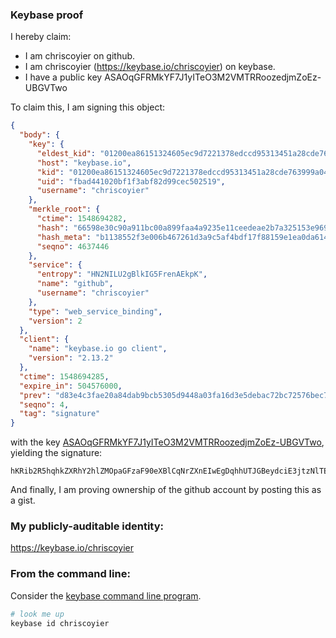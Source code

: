 ### Keybase proof

I hereby claim:

  * I am chriscoyier on github.
  * I am chriscoyier (https://keybase.io/chriscoyier) on keybase.
  * I have a public key ASAOqGFRMkYF7J1yITeO3M2VMTRRoozedjmZoEz-UBGVTwo

To claim this, I am signing this object:

```json
{
  "body": {
    "key": {
      "eldest_kid": "01200ea86151324605ec9d7221378edccd95313451a28cde763999a04cfe5011954f0a",
      "host": "keybase.io",
      "kid": "01200ea86151324605ec9d7221378edccd95313451a28cde763999a04cfe5011954f0a",
      "uid": "fbad441020bf1f3abf82d99cec502519",
      "username": "chriscoyier"
    },
    "merkle_root": {
      "ctime": 1548694282,
      "hash": "66598e30c90a911bc00a899faa4a9235e11ceedeae2b7a325153e969a2a2f076eff1c610652492fa852d13015b41d51aae94e5a283500dc2d52ff2a154a6eea0",
      "hash_meta": "b1138552f3e006b467261d3a9c5af4bdf17f88159e1ea0da614dbe572104de95",
      "seqno": 4637446
    },
    "service": {
      "entropy": "HN2NILU2gBlkIG5FrenAEkpK",
      "name": "github",
      "username": "chriscoyier"
    },
    "type": "web_service_binding",
    "version": 2
  },
  "client": {
    "name": "keybase.io go client",
    "version": "2.13.2"
  },
  "ctime": 1548694285,
  "expire_in": 504576000,
  "prev": "d83e4c3fae20a84dab9bcb5305d9448a03fa16d3e5debac72bc72576bec76dc1",
  "seqno": 4,
  "tag": "signature"
}
```

with the key [ASAOqGFRMkYF7J1yITeO3M2VMTRRoozedjmZoEz-UBGVTwo](https://keybase.io/chriscoyier), yielding the signature:

```
hKRib2R5hqhkZXRhY2hlZMOpaGFzaF90eXBlCqNrZXnEIwEgDqhhUTJGBeydciE3jtzNlTE0UaKM3nY5maBM/lARlU8Kp3BheWxvYWTESpcCBMQg2D5MP64gqE2rm8tTBdlEigP6FtPl3rrHK8cldr7HbcHEIJYeHqSEXrQVkV0sUFF9AuVlpdz2Nq6YMa5xtNNGbRjwAgHCo3NpZ8RAyAaqWwTUtZjVSv5T2ksAvV6eF8yHeDGtgybyy+Pi3RtnDI7mG/onZcFkujQE5MYuAN59JRa+D42AGcVJPtAHA6hzaWdfdHlwZSCkaGFzaIKkdHlwZQildmFsdWXEINeY4d5luafH2o1eqFIQIeY4aCvu0hS34b+K5SIZD5yho3RhZ80CAqd2ZXJzaW9uAQ==

```

And finally, I am proving ownership of the github account by posting this as a gist.

### My publicly-auditable identity:

https://keybase.io/chriscoyier

### From the command line:

Consider the [keybase command line program](https://keybase.io/download).

```bash
# look me up
keybase id chriscoyier
```